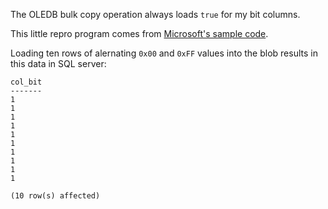 The OLEDB bulk copy operation always loads `true` for my bit columns.

This little repro program comes from [Microsoft's sample code](https://docs.microsoft.com/en-us/sql/connect/oledb/ole-db-how-to/bulk-copy-data-using-irowsetfastload-ole-db?view=sql-server-ver15).  

Loading ten rows of alernating `0x00` and `0xFF` values into the blob results in this data in SQL server:

```
col_bit
-------
1
1
1
1
1
1
1
1
1
1

(10 row(s) affected)
```